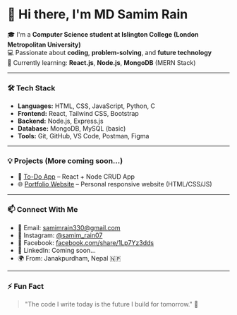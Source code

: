 # 👋 Hi there, I'm MD Samim Rain

🎓 I'm a **Computer Science student at Islington College (London Metropolitan University)**  
💻 Passionate about **coding**, **problem-solving**, and **future technology**  
🚀 Currently learning: **React.js**, **Node.js**, **MongoDB** (MERN Stack)

---

### 🛠️ Tech Stack
- **Languages:** HTML, CSS, JavaScript, Python, C
- **Frontend:** React, Tailwind CSS, Bootstrap
- **Backend:** Node.js, Express.js
- **Database:** MongoDB, MySQL (basic)
- **Tools:** Git, GitHub, VS Code, Postman, Figma

---

### 💡 Projects (More coming soon...)
- 🔧 [To-Do App](#) – React + Node CRUD App  
- 🌐 [Portfolio Website](#) – Personal responsive website (HTML/CSS/JS)

---

### 📫 Connect With Me
- 📧 Email: [samimrain330@gmail.com](mailto:samimrain330@gmail.com)
- 📸 Instagram: [@samim_rain07](https://www.instagram.com/samim_rain07/?__pwa=1)
- 👤 Facebook: [facebook.com/share/1Lp7Yz3dds](https://www.facebook.com/share/1Lp7Yz3dds/)
- 💼 LinkedIn: Coming soon...
- 🌍 From: Janakpurdham, Nepal 🇳🇵

---

### ⚡ Fun Fact
> "The code I write today is the future I build for tomorrow." 🌟

